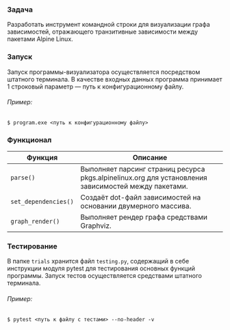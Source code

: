### Задача
Разработать инструмент командной строки для визуализации графа зависимостей, отражающего транзитивные зависимости между пакетами Alpine Linux.


### Запуск
Запуск программы-визуализатора осуществляется посредством штатного терминала. 
В качестве входных данных программа принимает 1 строковый параметр — путь к конфигурационному файлу.
###### Пример:
```
$ program.exe <путь к конфигурационному файлу>
```


### Функционал
| Функция              | Описание                                                                                             |
|----------------------|------------------------------------------------------------------------------------------------------|
| `parse()`            | Выполняет парсинг страниц ресурса pkgs.alpinelinux.org для установления зависимостей между пакетами. |
| `set_dependencies()` | Создаёт dot-файл зависимостей на основании двумерного массива.                                       |
| `graph_render()`     | Выполняет рендер графа средствами Graphviz.                                                          |


### Тестирование
В папке `trials` хранится файл `testing.py`, содержащий в себе инструкции модуля pytest для тестирования основных функций программы.
Запуск тестов осуществляется средствами штатного терминала.
###### Пример:
```
$ pytest <путь к файлу с тестами> --no-header -v
```